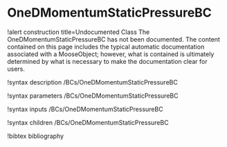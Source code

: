 <!-- MOOSE Documentation Stub: Remove this when content is added. -->

# OneDMomentumStaticPressureBC

!alert construction title=Undocumented Class
The OneDMomentumStaticPressureBC has not been documented. The content contained on this page includes the
typical automatic documentation associated with a MooseObject; however, what is contained is
ultimately determined by what is necessary to make the documentation clear for users.

!syntax description /BCs/OneDMomentumStaticPressureBC

!syntax parameters /BCs/OneDMomentumStaticPressureBC

!syntax inputs /BCs/OneDMomentumStaticPressureBC

!syntax children /BCs/OneDMomentumStaticPressureBC

!bibtex bibliography
